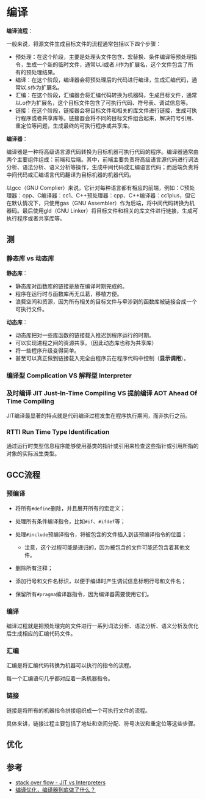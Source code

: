 # 编译

**编译流程**：

一般来说，将源文件生成目标文件的流程通常包括以下四个步骤：

- 预处理：在这个阶段，主要是处理头文件包含、宏替换、条件编译等预处理指令，生成一个新的临时文件，通常以.i或者.ii作为扩展名，这个文件包含了所有的预处理结果。
- 编译：在这个阶段，编译器会将预处理后的代码进行编译，生成汇编代码，通常以.s作为扩展名。
- 汇编：在这个阶段，汇编器会将汇编代码转换为机器码，生成目标文件，通常以.o作为扩展名，这个目标文件包含了可执行代码、符号表、调试信息等。
- 链接：在这个阶段，链接器会将目标文件和相关的库文件进行链接，生成可执行程序或者共享库等。链接器会将不同的目标文件组合起来，解决符号引用、重定位等问题，生成最终的可执行程序或共享库。

**编译器**：

编译器是一种将高级语言源代码转换为目标机器可执行代码的程序。编译器通常由两个主要组件组成：前端和后端。其中，前端主要负责将高级语言源代码进行词法分析、语法分析、语义分析等操作，生成中间代码或汇编语言代码；而后端负责将中间代码或汇编语言代码翻译为目标机器的机器代码。

以gcc（GNU Complier）来说，它针对每种语言都有相应的前端，例如：C预处理器：cpp、C编译器：cc1、C++预处理器：cpp、C++编译器：cc1plus，但它在默认情况下，只使用gas（GNU Assembler）作为后端，将中间代码转换为机器码。最后使用gld（GNU Linker）将目标文件和相关的库文件进行链接，生成可执行程序或者共享库等。

## 测

### 静态库 vs 动态库

**静态库**：

- 静态库对函数库的链接是放在编译时期完成的。
- 程序在运行时与函数库再无瓜葛，移植方便。
- 浪费空间和资源，因为所有相关的目标文件与牵涉到的函数库被链接合成一个可执行文件。

**动态库**：

- 动态库把对一些库函数的链接载入推迟到程序运行的时期。
- 可以实现进程之间的资源共享。（因此动态库也称为共享库）
- 将一些程序升级变得简单。
- 甚至可以真正做到链接载入完全由程序员在程序代码中控制（**显示调用**）。

### 编译型 Complication VS 解释型 Interpreter

### 及时编译 JIT Just-In-Time Compiling VS 提前编译 AOT Ahead Of Time Compiling

JIT编译最显著的特点就是代码编译过程发生在程序执行期间，而非执行之前。

### RTTI Run Time Type Identification

通过运行时类型信息程序能够使用基类的指针或引用来检查这些指针或引用所指的对象的实际派生类型。

## GCC流程

### 预编译

- 将所有`#define`删除，并且展开所有的宏定义；
- 处理所有条件编译指令，比如`#if`、`#ifdef`等；
- 处理`#include`预编译指令，将被包含的文件插入到该预编译指令的位置；
  - 注意，这个过程可能是递归的，因为被包含的文件可能还包含着其他文件。

- 删除所有注释；
- 添加行号和文件名标识，以便于编译时产生调试信息标明行号和文件名；
- 保留所有`#pragma`编译器指令，因为编译器需要使用它们。

### 编译

编译过程就是把预处理完的文件进行一系列词法分析、语法分析、语义分析及优化后生成相应的汇编代码文件。

### 汇编

汇编是将汇编代码转换为机器可以执行的指令的流程。

每一个汇编语句几乎都对应着一条机器指令。

### 链接

链接是将所有的机器指令拼接组织成一个可执行文件的流程。

具体来讲，链接过程主要包括了地址和空间分配、符号决议和重定位等这些步骤。

## 优化

## 参考

- [stack over flow - JIT vs Interpreters](https://stackoverflow.com/questions/3718024/jit-vs-interpreters)
- [编译优化，编译器到底做了什么？](https://juejin.cn/post/6933180767656738824)
